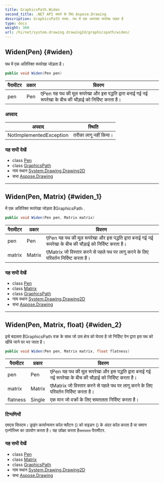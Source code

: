 ```yaml
---
title: GraphicsPath.Widen
second_title: .NET API संदर्भ के लिए Aspose.Drawing
description: GraphicsPath तरक. पथ में एक अतरक्त रूपरेख जड़त है
type: docs
weight: 360
url: /hi/net/system.drawing.drawing2d/graphicspath/widen/
---
```

## Widen(Pen) {#widen}

पथ में एक अतिरिक्त रूपरेखा जोड़ता है।

```csharp
public void Widen(Pen pen)
```

| पैरामीटर | प्रकार | विवरण |
| --- | --- | --- |
| pen | Pen | एPen यह पथ की मूल रूपरेखा और इस पद्धति द्वारा बनाई गई नई रूपरेखा के बीच की चौड़ाई को निर्दिष्ट करता है। |

### अपवाद

| अपवाद | स्थिति |
| --- | --- |
| NotImplementedException | तरीका लागू नहीं किया। |

### यह सभी देखें

* class [Pen](../../../system.drawing/pen/)
* class [GraphicsPath](../)
* नाम स्थान [System.Drawing.Drawing2D](../../graphicspath/)
* सभा [Aspose.Drawing](../../../)

---

## Widen(Pen, Matrix) {#widen_1}

में एक अतिरिक्त रूपरेखा जोड़ता हैGraphicsPath .

```csharp
public void Widen(Pen pen, Matrix matrix)
```

| पैरामीटर | प्रकार | विवरण |
| --- | --- | --- |
| pen | Pen | एPen यह पथ की मूल रूपरेखा और इस पद्धति द्वारा बनाई गई नई रूपरेखा के बीच की चौड़ाई को निर्दिष्ट करता है। |
| matrix | Matrix | एMatrix जो विस्तार करने से पहले पथ पर लागू करने के लिए परिवर्तन निर्दिष्ट करता है। |

### यह सभी देखें

* class [Pen](../../../system.drawing/pen/)
* class [Matrix](../../matrix/)
* class [GraphicsPath](../)
* नाम स्थान [System.Drawing.Drawing2D](../../graphicspath/)
* सभा [Aspose.Drawing](../../../)

---

## Widen(Pen, Matrix, float) {#widen_2}

इसे बदलता हैGraphicsPath वक्र के साथ जो उस क्षेत्र को घेरता है जो निर्दिष्ट पेन द्वारा इस पथ को खींचे जाने पर भर जाता है।

```csharp
public void Widen(Pen pen, Matrix matrix, float flatness)
```

| पैरामीटर | प्रकार | विवरण |
| --- | --- | --- |
| pen | Pen | एPen यह पथ की मूल रूपरेखा और इस पद्धति द्वारा बनाई गई नई रूपरेखा के बीच की चौड़ाई को निर्दिष्ट करता है। |
| matrix | Matrix | एMatrix जो विस्तार करने से पहले पथ पर लागू करने के लिए परिवर्तन निर्दिष्ट करता है। |
| flatness | Single | एक मान जो वक्रों के लिए समतलता निर्दिष्ट करता है। |

### टिप्पणियों

एमएस सिस्टम। ड्राइंग कार्यान्वयन कॉल फ्लैटन () को वाइडन () के अंदर कॉल करता है या समान एल्गोरिथ्म का उपयोग करता है। यह उपेक्षा करता है`समतलता` पैरामीटर.

### यह सभी देखें

* class [Pen](../../../system.drawing/pen/)
* class [Matrix](../../matrix/)
* class [GraphicsPath](../)
* नाम स्थान [System.Drawing.Drawing2D](../../graphicspath/)
* सभा [Aspose.Drawing](../../../)


